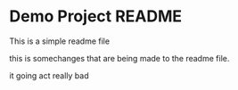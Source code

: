 # Demo Project README

This is a simple readme file

this is somechanges that are being made to the readme file.

it going act really bad